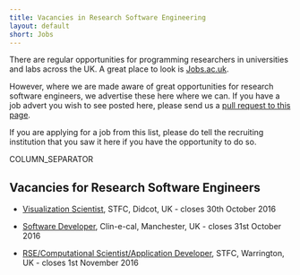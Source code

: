 ```yaml
---
title: Vacancies in Research Software Engineering
layout: default
short: Jobs
---
```


There are regular opportunities for programming researchers in universities and labs across the UK.
A great place to look is [Jobs.ac.uk](http://www.jobs.ac.uk/).

However, where we are made aware of great opportunities for research software engineers, we advertise these here where we can. If you have a job advert you wish to see posted here, please send us a [pull request to this page](https://github.com/UKRSE/UKRSE.github.io/blob/master/jobs.md).

If you are applying for a job from this list, please do tell the recruiting institution that you saw it here if you have the opportunity to do so.

COLUMN_SEPARATOR

Vacancies for Research Software Engineers
-----------------------


<!--- *There are no vacancies that we know of at present. Please let us know if you have one.* -->

<!---
Job listing format. Earlier closing dates first.

* [<Job Title>](<link>), <institution>, <location>, <country> - closes <day> <month> <year>
-->

* [Visualization Scientist](http://www.jobs.ac.uk/job/AUP545/visualisation-scientist/), STFC, Didcot, UK - closes 30th October 2016

* [Software Developer](https://www.manchesterdigital.com/vacancy/software-developer-6), Clin-e-cal, Manchester, UK - closes 31st October 2016

* [RSE/Computational Scientist/Application Developer](http://www.topcareer.jobs/Vacancy/irc233251_6759.aspx), STFC, Warrington, UK - closes 1st November 2016
